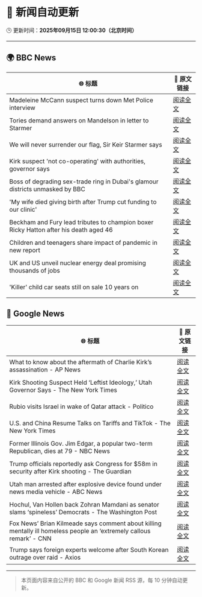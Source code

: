 # 🧠 新闻自动更新

🕒 更新时间：**2025年09月15日 12:00:30（北京时间）**

---

## 🌍 BBC News

| 🌐 标题 | 🔗 原文链接 |
|--------|-------------|
| Madeleine McCann suspect turns down Met Police interview | [阅读全文](https://www.bbc.com/news/articles/cr5qd18y8j5o?at_medium=RSS&at_campaign=rss) |
| Tories demand answers on Mandelson in letter to Starmer | [阅读全文](https://www.bbc.com/news/articles/ce32qepq12qo?at_medium=RSS&at_campaign=rss) |
| We will never surrender our flag, Sir Keir Starmer says | [阅读全文](https://www.bbc.com/news/articles/c3vz91x5ynzo?at_medium=RSS&at_campaign=rss) |
| Kirk suspect 'not co-operating' with authorities, governor says | [阅读全文](https://www.bbc.com/news/articles/c4gvrw2pgedo?at_medium=RSS&at_campaign=rss) |
| Boss of degrading sex-trade ring in Dubai's glamour districts unmasked by BBC | [阅读全文](https://www.bbc.com/news/articles/cx2r9y3kxy9o?at_medium=RSS&at_campaign=rss) |
| 'My wife died giving birth after Trump cut funding to our clinic' | [阅读全文](https://www.bbc.com/news/articles/ckgqdneev1no?at_medium=RSS&at_campaign=rss) |
| Beckham and Fury lead tributes to champion boxer Ricky Hatton after his death aged 46 | [阅读全文](https://www.bbc.com/sport/boxing/articles/cd0724eg90ko?at_medium=RSS&at_campaign=rss) |
| Children and teenagers share impact of pandemic in new report | [阅读全文](https://www.bbc.com/news/articles/cx2jll1wx4ko?at_medium=RSS&at_campaign=rss) |
| UK and US unveil nuclear energy deal promising thousands of jobs | [阅读全文](https://www.bbc.com/news/articles/ckgzevzwxwro?at_medium=RSS&at_campaign=rss) |
| 'Killer' child car seats still on sale 10 years on | [阅读全文](https://www.bbc.com/news/articles/c8643d1p85zo?at_medium=RSS&at_campaign=rss) |

## 📰 Google News

| 🌐 标题 | 🔗 原文链接 |
|--------|-------------|
| What to know about the aftermath of Charlie Kirk’s assassination - AP News | [阅读全文](https://news.google.com/rss/articles/CBMipwFBVV95cUxPX2pNZ1haSmhPNUpzLW9BYUZ5UWZpZlRwWHF1eW90M2txMmozSnhiT0x3dnJZZnlXN3JQVnJrZTRINlNUcWdMOS02RWFIcnNWaDhreVhleEJock9DaW90NnBwUmE5elNFMGF5YnBSandSamRjQ1lZN1FVbXZBZTE1MHpPY2xVR0dERGJMeFRXSXNNeTBVN0otMS1DLTBFTjNwNG9OR3NvRQ?oc=5) |
| Kirk Shooting Suspect Held ‘Leftist Ideology,’ Utah Governor Says - The New York Times | [阅读全文](https://news.google.com/rss/articles/CBMiiAFBVV95cUxPeHFnZEtwLXN5TEpRWUE3V0t4dzFGcElnMUhtenFNTlcyNzIwSVpUcU1DVE1UZnVfNmhsU0luVmFWcndaSlVDem5NTHpLMkVNejhobXFNbHF6RUs0cmVDME1CU2g0N0d1cUtpZ19VUndCRmhBLUtQLUJNOGhXT2RIQ0pQbHg4OV96?oc=5) |
| Rubio visits Israel in wake of Qatar attack - Politico | [阅读全文](https://news.google.com/rss/articles/CBMijgFBVV95cUxORDNOaVdCQUtwMkhrSjdzajJLOEtrenhUMHZ6OUwtMkRBRDRpaFZOQzg1dnZfelR3eGZDdENWQTdvbHpWdGhyVEVRQktNeGxGQTkzajNCcU1lREN2MXdsT1ZtTm1FWjNUS2FpTVc3cUdGUk9ma25xYnFZR3g5bkRhXzJwc1RPV0tGSUQ5Q3ZB?oc=5) |
| U.S. and China Resume Talks on Tariffs and TikTok - The New York Times | [阅读全文](https://news.google.com/rss/articles/CBMiiwFBVV95cUxPVmlSb1cwa1Bxd2VxVng0YnNJNzlLU2tpRVhobEE5YmhHVkRvdlNPdV8tMF9DTk0xVFZOT1FLaWgyaWNaTUZyNnlXTUljYkJSZ0hVLUtXdWIxTGlQT0o0RVVqQ3d5UWZHajlzVUZiR25UakJ1SHIza0JfWXYyUTFjS0RwX29EZXNIODNV?oc=5) |
| Former Illinois Gov. Jim Edgar, a popular two-term Republican, dies at 79 - NBC News | [阅读全文](https://news.google.com/rss/articles/CBMiwAFBVV95cUxOYmljNTlpdzZ2MXpGVlpma3NUa3llSDQzV1FvOUlBbkxOcU5PcnY0cVcwWHFqRjVwd1BMYV9RajdyRHlFTHV0MUJLUE5Tak10ajZJUkdCME5JQkNtaDNfVFJ4WlIyT0NuYVVIaUk3MnJYTlNUNFRpVWMwN2xUVkV4SjNpeUxscFdURHltX29KYTR4T3FQdUFEcmxyTGlfclBXQzctMGlnNkJ1VktEU0hOR0d4bzRDVlUybVIxbXZCd1bSAVZBVV95cUxObDZlUFlzSnJBME95RWNqNHNlMXpRTU1XNTA5WElMSEtvVV9nVktJYnZfdmxJanYyMWlMX2VIQVV5bU9sVVVNLXJIUkVUbGlDUDVYSGZhdw?oc=5) |
| Trump officials reportedly ask Congress for $58m in security after Kirk shooting - The Guardian | [阅读全文](https://news.google.com/rss/articles/CBMilwFBVV95cUxOa28xbERDZDh0VGlJcDJHaWxoUmZFUkJsRFI1NF9IUFloQ2hZMkhkUVppVDA0TVFuRVZaVDl6UWJSdFVTR0FpeHExTGJvd0ZWMllmalNQV3NBN1J6N2JmQms2MFNScTdmbC0tRW5GbE1wY1R1NzM0YzdtNHdobkhtMU1sZlFGeFp4ZV9oS2hwd1JnX0IwdGQ0?oc=5) |
| Utah man arrested after explosive device found under news media vehicle - ABC News | [阅读全文](https://news.google.com/rss/articles/CBMinAFBVV95cUxPS25lWlZHQ2JlajdvcmoxLS13QXZrRU1DeDJ2azNyZFV1WmhPSTBGb3lZQ0xPSmNmeUpQM2JjMU8yd09La1p1ZHRZSm5KY1FaQl83cTNuZ0RDQVpGQWNtdU5uMjdwRExPUzh1aWpPcmV0X25JXzVMd2IxT2gtSHdRSm0tTnZpRE0wY0pVZjRwWkR5YVBWZ0RCMENnUm7SAaIBQVVfeXFMT3RxU29mVUlocFFac3dQLUlUa2FQVlZFYmk1UjhfT0VCclZWdWZ2Ri1CTm1ZWGlRRTlWR21xbm42WVNVSnhUM0dURGpkVFJrR04xdXQ2V2tyN2hxVFFTSWV6T1o4NExJOTBTclY4SDVuTVdObm1sUVFPMXI5SnlZYzFGeFMxM0lsSUFuMncxWk1ZLWUyQU1mejdxaFFybUtnNzBB?oc=5) |
| Hochul, Van Hollen back Zohran Mamdani as senator slams ‘spineless’ Democrats - The Washington Post | [阅读全文](https://news.google.com/rss/articles/CBMikwFBVV95cUxQeVVIZElLRmNTNXNDdjB4QTFoZjROYVhNTFhOQWQydGZIZUJLLTNSUlpyUDEtdmVSQUg2Q1BmRHBnelpWZ3V4TV9YSTlocW1EQW8wMFk4akhrcTl0S0pFZ0lRU0phYTViUTdaOFVjM24zZWlURmRXNmJJUkE0OWU2SHNvaGZLMl91OXlXMG1NRmtIVTQ?oc=5) |
| Fox News’ Brian Kilmeade says comment about killing mentally ill homeless people an ‘extremely callous remark’ - CNN | [阅读全文](https://news.google.com/rss/articles/CBMihwFBVV95cUxOVGVOMjYxQTNKMUM1azcyMVpab0tqZzVGbzgySDRZSDVQNnZIal81V2ZZMG1TdE52T0N1cnVWbTFiY3dFOWdqQkdVcVcwaHlMcjkxQklfQzRKdXcyd2NfVTZqQ0NKM3Z4dm9jV0lNaFVWSWNTYmJJNjlrSnBuUzBjUkJvZ09oUFU?oc=5) |
| Trump says foreign experts welcome after South Korean outrage over raid - Axios | [阅读全文](https://news.google.com/rss/articles/CBMiekFVX3lxTFBCVEZRblZWTWNZTlNUa3RCTlp5Rmt5YjlFSzJnaEZKWlVDVTgtbm9ZMWR2X2VHR3pDdkRtcmxDYTZGaGxLajdOT29qMUhudnEzNkViSkljV0dLeUxiYUJOWm9ndWIwR29TUU1FbjFKcHRtNVlhU0ljU0NR?oc=5) |

---
> 本页面内容来自公开的 BBC 和 Google 新闻 RSS 源，每 10 分钟自动更新。